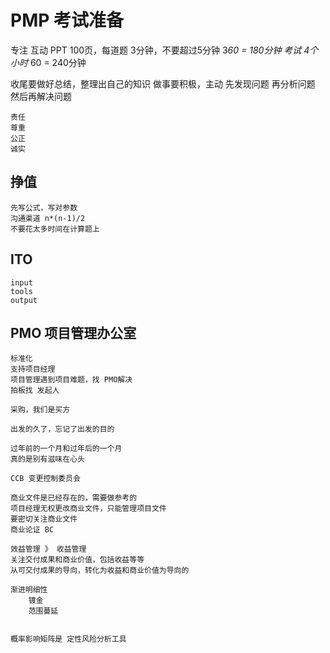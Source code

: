 # PMP 考试准备

专注
	互动
	PPT
	100页，每道题 3分钟，不要超过5分钟
	3*60 = 180分钟
	考试 4个小时* 60 = 240分钟

收尾要做好总结，整理出自己的知识
	做事要积极，主动
	先发现问题
	再分析问题
	然后再解决问题

	责任
	尊重
	公正
	诚实



## 挣值
	先写公式，写对参数
	沟通渠道 n*(n-1)/2
	不要花太多时间在计算题上


## ITO
	input
	tools
	output

## PMO 项目管理办公室
	标准化
	支持项目经理
	项目管理遇到项目难题，找 PMO解决
	拍板找 发起人

	采购，我们是买方

	出发的久了，忘记了出发的目的

	过年前的一个月和过年后的一个月
	真的是别有滋味在心头

	CCB 变更控制委员会

	商业文件是已经存在的，需要做参考的
	项目经理无权更改商业文件，只能管理项目文件
	要密切关注商业文件
	商业论证 BC

	效益管理 》 收益管理
	关注交付成果和商业价值，包括收益等等
	从可交付成果的导向，转化为收益和商业价值为导向的

	渐进明细性
		镀金
		范围蔓延


	概率影响矩阵是 定性风险分析工具
